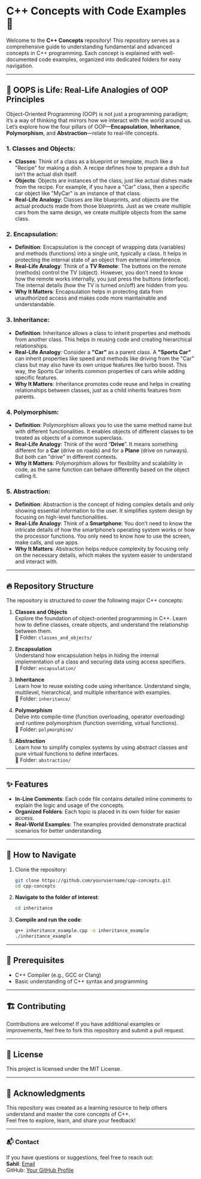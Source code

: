 # C++ Concepts with Code Examples 🚀

Welcome to the **C++ Concepts** repository! This repository serves as a comprehensive guide to understanding fundamental and advanced concepts in C++ programming. Each concept is explained with well-documented code examples, organized into dedicated folders for easy navigation.

---

## 🚀 OOPS is Life: Real-Life Analogies of OOP Principles

Object-Oriented Programming (OOP) is not just a programming paradigm; it’s a way of thinking that mirrors how we interact with the world around us. Let’s explore how the four pillars of OOP—**Encapsulation**, **Inheritance**, **Polymorphism**, and **Abstraction**—relate to real-life concepts.

### 1. **Classes and Objects**:
   - **Classes**: Think of a class as a blueprint or template, much like a "Recipe" for making a dish. A recipe defines how to prepare a dish but isn’t the actual dish itself.
   - **Objects**: Objects are instances of the class, just like actual dishes made from the recipe. For example, if you have a "Car" class, then a specific car object like "MyCar" is an instance of that class.
   - **Real-Life Analogy**: Classes are like blueprints, and objects are the actual products made from those blueprints. Just as we create multiple cars from the same design, we create multiple objects from the same class.

### 2. **Encapsulation**:
   - **Definition**: Encapsulation is the concept of wrapping data (variables) and methods (functions) into a single unit, typically a class. It helps in protecting the internal state of an object from external interference.
   - **Real-Life Analogy**: Think of a **TV Remote**: The buttons on the remote (methods) control the TV (object). However, you don’t need to know how the remote works internally, you just press the buttons (interface). The internal details (how the TV is turned on/off) are hidden from you.
   - **Why It Matters**: Encapsulation helps in protecting data from unauthorized access and makes code more maintainable and understandable.

### 3. **Inheritance**:
   - **Definition**: Inheritance allows a class to inherit properties and methods from another class. This helps in reusing code and creating hierarchical relationships.
   - **Real-Life Analogy**: Consider a **"Car"** as a parent class. A **"Sports Car"** can inherit properties like speed and methods like driving from the "Car" class but may also have its own unique features like turbo boost. This way, the Sports Car inherits common properties of cars while adding specific features.
   - **Why It Matters**: Inheritance promotes code reuse and helps in creating relationships between classes, just as a child inherits features from parents.

### 4. **Polymorphism**:
   - **Definition**: Polymorphism allows you to use the same method name but with different functionalities. It enables objects of different classes to be treated as objects of a common superclass.
   - **Real-Life Analogy**: Think of the word “**Drive**”. It means something different for a **Car** (drive on roads) and for a **Plane** (drive on runways). But both can "drive" in different contexts.
   - **Why It Matters**: Polymorphism allows for flexibility and scalability in code, as the same function can behave differently based on the object calling it.

### 5. **Abstraction**:
   - **Definition**: Abstraction is the concept of hiding complex details and only showing essential information to the user. It simplifies system design by focusing on high-level functionalities.
   - **Real-Life Analogy**: Think of a **Smartphone**: You don’t need to know the intricate details of how the smartphone’s operating system works or how the processor functions. You only need to know how to use the screen, make calls, and use apps.
   - **Why It Matters**: Abstraction helps reduce complexity by focusing only on the necessary details, which makes the system easier to understand and interact with.

---

## 🔥 Repository Structure

The repository is structured to cover the following major C++ concepts:

1. **Classes and Objects**  
   Explore the foundation of object-oriented programming in C++. Learn how to define classes, create objects, and understand the relationship between them.  
   📂 Folder: `classes_and_objects/`

2. **Encapsulation**  
   Understand how encapsulation helps in hiding the internal implementation of a class and securing data using access specifiers.  
   📂 Folder: `encapsulation/`

3. **Inheritance**  
   Learn how to reuse existing code using inheritance. Understand single, multilevel, hierarchical, and multiple inheritance with examples.  
   📂 Folder: `inheritance/`

4. **Polymorphism**  
   Delve into compile-time (function overloading, operator overloading) and runtime polymorphism (function overriding, virtual functions).  
   📂 Folder: `polymorphism/`

5. **Abstraction**  
   Learn how to simplify complex systems by using abstract classes and pure virtual functions to define interfaces.  
   📂 Folder: `abstraction/`

---

## ✨ Features

- **In-Line Comments**: Each code file contains detailed inline comments to explain the logic and usage of the concepts.  
- **Organized Folders**: Each topic is placed in its own folder for easier access.  
- **Real-World Examples**: The examples provided demonstrate practical scenarios for better understanding.  

---

## 📂 How to Navigate

1. Clone the repository:  
   ```bash
   git clone https://github.com/yourusername/cpp-concepts.git
   cd cpp-concepts
2. **Navigate to the folder of interest**:  
    ```bash
    cd inheritance
    ```

3. **Compile and run the code**:  
    ```bash
    g++ inheritance_example.cpp -o inheritance_example
    ./inheritance_example
    ```

---

## 📜 Prerequisites

- C++ Compiler (e.g., GCC or Clang)
- Basic understanding of C++ syntax and programming

---

## 🏗️ Contributing

Contributions are welcome! If you have additional examples or improvements, feel free to fork this repository and submit a pull request.

---

## 🔖 License

This project is licensed under the MIT License.

---

## 🌟 Acknowledgments

This repository was created as a learning resource to help others understand and master the core concepts of C++.  
Feel free to explore, learn, and share your feedback!

---

### 📬 Contact

If you have questions or suggestions, feel free to reach out:  
**Sahil**: [Email](sahilk64555@gmail.com)  
GitHub: [Your GitHub Profile](https://github.com/sahilll94)
